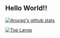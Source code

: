 ## Hello World!!
[![Anurag's github stats](https://github-readme-stats.vercel.app/api?username=inagacky&show_icons=true&theme=tokyonight&count_private=true)](https://github.com/anuraghazra/github-readme-stats)

[![Top Langs](https://github-readme-stats.vercel.app/api/top-langs/?username=inagacky&show_icons=true&theme=tokyonight&count_private=true)](https://github.com/anuraghazra/github-readme-stats)